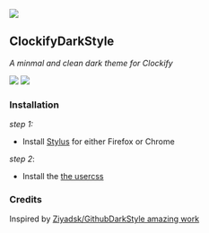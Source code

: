 ![](assets/cds.png)

## ClockifyDarkStyle

_A minmal and clean dark theme for Clockify_

![](assets/tracker-screenshot.png)
![](assets/summary-screenshot.png)

### Installation

_step 1:_

- Install [Stylus]() for either Firefox or Chrome

_step 2_:

- Install the [the usercss](https://raw.githubusercontent.com/DanielSRS/ClockifyDarkStyle/master/styles/clockifyDarkStyle.user.css)

### Credits

Inspired by [Ziyadsk/GithubDarkStyle amazing work](https://github.com/Ziyadsk/GithubDarkStyle)
